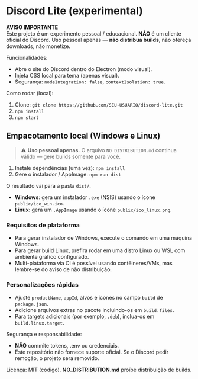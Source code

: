 # Discord Lite (experimental)

**AVISO IMPORTANTE**  
Este projeto é um experimento pessoal / educacional. **NÃO** é um cliente oficial do Discord. Uso pessoal apenas — **não distribua builds**, não ofereça downloads, não monetize.

Funcionalidades:

- Abre o site do Discord dentro do Electron (modo visual).
- Injeta CSS local para tema (apenas visual).
- Segurança: `nodeIntegration: false`, `contextIsolation: true`.

Como rodar (local):

1. Clone: `git clone https://github.com/SEU-USUARIO/discord-lite.git`
2. `npm install`
3. `npm start`

## Empacotamento local (Windows e Linux)

> ⚠️ **Uso pessoal apenas.** O arquivo `NO_DISTRIBUTION.md` continua válido — gere builds somente para você.

1. Instale dependências (uma vez): `npm install`
2. Gere o instalador / AppImage: `npm run dist`

O resultado vai para a pasta `dist/`.

- **Windows**: gera um instalador `.exe` (NSIS) usando o ícone `public/ico_win.ico`.
- **Linux**: gera um `.AppImage` usando o ícone `public/ico_linux.png`.

### Requisitos de plataforma

- Para gerar instalador de Windows, execute o comando em uma máquina Windows.
- Para gerar build Linux, prefira rodar em uma distro Linux ou WSL com ambiente gráfico configurado.
- Multi-plataforma via CI é possível usando contêineres/VMs, mas lembre-se do aviso de não distribuição.

### Personalizações rápidas

- Ajuste `productName`, `appId`, alvos e ícones no campo `build` de `package.json`.
- Adicione arquivos extras no pacote incluindo-os em `build.files`.
- Para targets adicionais (por exemplo, `.deb`), inclua-os em `build.linux.target`.

Segurança e responsabilidade:

- **NÃO** commite tokens, .env ou credenciais.
- Este repositório não fornece suporte oficial. Se o Discord pedir remoção, o projeto será removido.

Licença: MIT (código). **NO_DISTRIBUTION.md** proíbe distribuição de builds.
